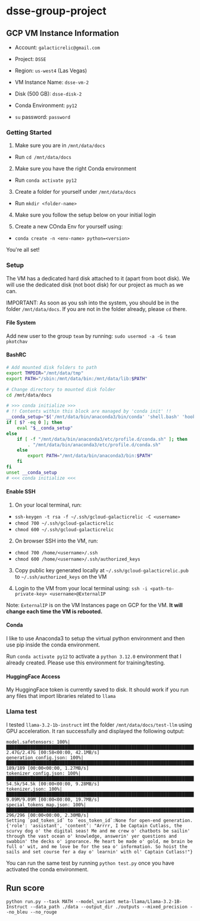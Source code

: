 # dsse-group-project

## GCP VM Instance Information

- Account: `galacticrelic@gmail.com`
- Project: `DSSE`
- Region: `us-west4` (Las Vegas)

- VM Instance Name: `dsse-vm-2`
- Disk (500 GB): `dsse-disk-2`

- Conda Environment: `py12`

- `su` password: `password`

### Getting Started

1. Make sure you are in `/mnt/data/docs`
- Run `cd /mnt/data/docs`

2. Make sure you have the right Conda environment
- Run `conda activate py12`

3. Create a folder for yourself under `/mnt/data/docs`
- Run `mkdir <folder-name>`

4. Make sure you follow the setup below on your initial login

5. Create a new COnda Env for yourself using:
- `conda create -n <env-name> python=<version>` 

You're all set!

### Setup

The VM has a dedicated hard disk attached to it (apart from boot disk). We will use the dedicated disk (not boot disk) for our project as much as we can.

IMPORTANT: As soon as you ssh into the system, you should be in the folder `/mnt/data/docs`. If you are not in the folder already, please `cd` there.

#### File System

Add new user to the group `team` by running:
`sudo usermod -a -G team pkotchav`

#### BashRC 

```sh
# Add mounted disk folders to path
export TMPDIR="/mnt/data/tmp"
export PATH="/sbin:/mnt/data/bin:/mnt/data/lib:$PATH"

# Change directory to mounted disk folder
cd /mnt/data/docs

# >>> conda initialize >>>
# !! Contents within this block are managed by 'conda init' !!
__conda_setup="$('/mnt/data/bin/anaconda3/bin/conda' 'shell.bash' 'hook' 2> /dev/null)"
if [ $? -eq 0 ]; then
    eval "$__conda_setup"
else
    if [ -f "/mnt/data/bin/anaconda3/etc/profile.d/conda.sh" ]; then
        . "/mnt/data/bin/anaconda3/etc/profile.d/conda.sh"
    else
        export PATH="/mnt/data/bin/anaconda3/bin:$PATH"
    fi
fi
unset __conda_setup
# <<< conda initialize <<<
```

#### Enable SSH
1. On your local terminal, run: 
- `ssh-keygen -t rsa -f ~/.ssh/gcloud-galacticrelic -C <username>`
- `chmod 700 ~/.ssh/gcloud-galacticrelic`
- `chmod 600 ~/.ssh/gcloud-galacticrelic`

2. On browser SSH into the VM, run:
- `chmod 700 /home/<username>/.ssh`
- `chmod 600 /home/<username>/.ssh/authorized_keys`

3. Copy public key generated locally at `~/.ssh/gcloud-galacticrelic.pub` to `~/.ssh/authorized_keys` on the VM

4. Login to the VM from your local terminal using: `ssh -i <path-to-private-key> <username>@ExternalIP`

Note: `ExternalIP` is on the VM Instances page on GCP for the VM. **It will change each time the VM is rebooted.**

#### Conda

I like to use Anaconda3 to setup the virtual python environment and then use pip inside the conda environment. 

Run `conda activate py12` to activate a `python 3.12.0` environment that I already created. Please use this environment for training/testing.

#### HuggingFace Access

My HuggingFace token is currently saved to disk. It should work if you run any files that import libraries related to `llama`

### Llama test

I tested `llama-3.2-1b-instruct` int the folder `/mnt/data/docs/test-llm` using GPU acceleration. It ran successfully and displayed the following output:

```
model.safetensors: 100%|████████████████████████████████████████████████████████████████████████████████████████████████████████████████████████████████| 2.47G/2.47G [00:58<00:00, 42.1MB/s]
generation_config.json: 100%|███████████████████████████████████████████████████████████████████████████████████████████████████████████████████████████████| 189/189 [00:00<00:00, 1.27MB/s]
tokenizer_config.json: 100%|████████████████████████████████████████████████████████████████████████████████████████████████████████████████████████████| 54.5k/54.5k [00:00<00:00, 9.28MB/s]
tokenizer.json: 100%|███████████████████████████████████████████████████████████████████████████████████████████████████████████████████████████████████| 9.09M/9.09M [00:00<00:00, 19.7MB/s]
special_tokens_map.json: 100%|██████████████████████████████████████████████████████████████████████████████████████████████████████████████████████████████| 296/296 [00:00<00:00, 2.30MB/s]
Setting `pad_token_id` to `eos_token_id`:None for open-end generation.
{'role': 'assistant', 'content': "Arrrr, I be Captain Cutlass, the scurvy dog o' the digital seas! Me and me crew o' chatbots be sailin' through the vast ocean o' knowledge, answerin' yer questions and swabbin' the decks o' ignorance. Me heart be made o' gold, me brain be full o' wit, and me love be for the sea o' information. So hoist the sails and set course fer a day o' learnin' with ol' Captain Cutlass!"}
```

You can run the same test by running `python test.py` once you have activated the conda environment.


## Run score

```
python run.py --task MATH --model_variant meta-llama/Llama-3.2-1B-Instruct --data_path ./data --output_dir ./outputs --mixed_precision --no_bleu --no_rouge
```

